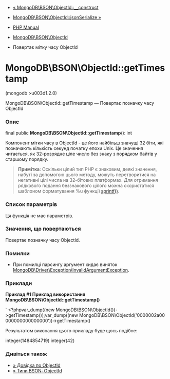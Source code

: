 - [«
MongoDB\BSON\ObjectId::\_\_construct](mongodb-bson-objectid.construct.md)
- [MongoDB\BSON\ObjectId::jsonSerialize
»](mongodb-bson-objectid.jsonserialize.md)

- [PHP Manual](index.md)
- [MongoDB\BSON\ObjectId](class.mongodb-bson-objectid.md)
- Повертає мітку часу ObjectId

# MongoDB\BSON\ObjectId::getTimestamp

(mongodb \>u003d1.2.0)

MongoDB\BSON\ObjectId::getTimestamp — Повертає позначку часу ObjectId

### Опис

final public **MongoDB\BSON\ObjectId::getTimestamp**(): int

Компонент мітки часу в ObjectId - це його найбільш значущі 32 біти,
які позначають кількість секунд початку епохи Unix. Це значення
читається, як 32-розрядне ціле число без знаку з порядком байтів у
старшому порядку.

> **Примітка**: Оскільки цілий тип PHP є знаковим,
> деякі значення, набуті за допомогою цього методу, можуть
> перетворитися на негативні цілі числа на 32-бітових платформах. Для
> отримання рядкового подання беззнакового цілого можна
> скористатися шаблоном форматування %u функції
> [sprintf()](function.sprintf.md).

### Список параметрів

Ця функція не має параметрів.

### Значення, що повертаються

Повертає позначку часу ObjectId.

### Помилки

- При помилці парсингу аргумент кидає виняток
[MongoDB\Driver\Exception\InvalidArgumentException](class.mongodb-driver-exception-invalidargumentexception.md).

### Приклади

**Приклад #1 Приклад використання
**MongoDB\BSON\ObjectId::getTimestamp()****

` <?phpvar_dump((new MongoDB\BSON\ObjectId())->getTimestamp());var_dump((new MongoDB\BSON\ObjectId('0000002a00000000000000000'))->getTimestamp()

Результатом виконання цього прикладу буде щось подібне:

integer(1484854719)
integer(42)

### Дивіться також

- [» Довідка по
ObjectId](https://www.mongodb.com/docs/manual/reference/bson-types/#objectid)
- [» Типи BSON:
ObjectId](https://www.mongodb.com/docs/manual/reference/bson-types/#objectid)
